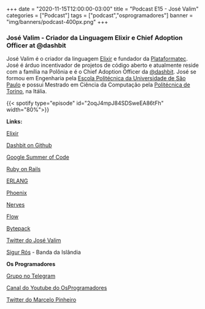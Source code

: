 +++
date = "2020-11-15T12:00:00-03:00"
title = "Podcast E15 - José Valim"
categories = ["Podcast"]
tags = ["podcast","osprogramadores"]
banner = "img/banners/podcast-400px.png"
+++

### José Valim - Criador da Linguagem Elixir e Chief Adoption Officer at @dashbit

José Valim é o criador da linguagem [Elixir](https://elixir-lang.org/) e fundador da [Plataformatec](https://plataformatec.com/en/). José é árduo incentivador de projetos de código aberto e atualmente reside com a família na Polônia e é o Chief Adoption Officer da [@dashbit](https://dashbit.co/). José se formou em Engenharia pela [Escola Politécnica da Universidade de São Paulo](https://www.poli.usp.br/) e possui Mestrado em Ciência da Computação pela [Politécnica de Torino](https://www.polito.it/?lang=en), na Itália.


{{< spotify type="episode" id="2oqJ4mpJ84SDSweEA86tFh" width="80%">}}


**Links:**

[Elixir](https://elixir-lang.org/)

[Dashbit on Github](https://github.com/dashbitco)

[Google Summer of Code](https://summerofcode.withgoogle.com/)

[Ruby on Rails](https://rubyonrails.org/)

[ERLANG](https://www.erlang.org/)

[Phoenix](https://www.phoenixframework.org/)

[Nerves](https://www.nerves-project.org/)

[Flow](https://github.com/dashbitco/flow)

[Bytepack](https://bytepack.io/)

[Twitter do José Valim](https://twitter.com/josevalim)

[Sigur Rós](https://www.youtube.com/channel/UCAmt29QykFXnuIqQoEEnEFg) - Banda da Islândia


**Os Programadores**

[Grupo no Telegram](https://t.me/osprogramadores)

[Canal do Youtube do OsProgramadores](https://www.youtube.com/channel/UCt_YNYGl6K5yNXlXEQDdwWg?view_as=subscriber)

[Twitter do Marcelo Pinheiro](https://twitter.com/mpinheir)
